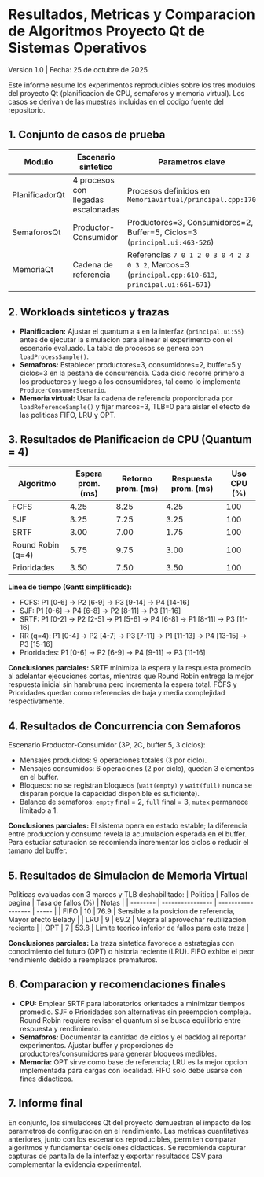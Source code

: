 # Resultados, Metricas y Comparacion de Algoritmos  Proyecto Qt de Sistemas Operativos
Version 1.0 | Fecha: 25 de octubre de 2025

Este informe resume los experimentos reproducibles sobre los tres modulos del proyecto Qt (planificacion de CPU, semaforos y memoria virtual). Los casos se derivan de las muestras incluidas en el codigo fuente del repositorio.

## 1. Conjunto de casos de prueba
| Modulo | Escenario sintetico | Parametros clave | Fuente |
| ------ | ------------------- | ---------------- | ------ |
| PlanificadorQt | 4 procesos con llegadas escalonadas | Procesos definidos en `Memoriavirtual/principal.cpp:170` | `runSchedulingSimulation` |
| SemaforosQt | Productor-Consumidor | Productores=3, Consumidores=2, Buffer=5, Ciclos=3 (`principal.ui:463-526`) | `ProducerConsumerScenario::simulate` |
| MemoriaQt | Cadena de referencia | Referencias `7 0 1 2 0 3 0 4 2 3 0 3 2`, Marcos=3 (`principal.cpp:610-613`, `principal.ui:661-671`) | `VirtualMemorySimulator::runSimulation` |

## 2. Workloads sinteticos y trazas
- **Planificacion:** Ajustar el quantum a `4` en la interfaz (`principal.ui:55`) antes de ejecutar la simulacion para alinear el experimento con el escenario evaluado. La tabla de procesos se genera con `loadProcessSample()`.
- **Semaforos:** Establecer productores=3, consumidores=2, buffer=5 y ciclos=3 en la pestana de concurrencia. Cada ciclo recorre primero a los productores y luego a los consumidores, tal como lo implementa `ProducerConsumerScenario`.
- **Memoria virtual:** Usar la cadena de referencia proporcionada por `loadReferenceSample()` y fijar marcos=3, TLB=0 para aislar el efecto de las politicas FIFO, LRU y OPT.

## 3. Resultados de Planificacion de CPU (Quantum = 4)
| Algoritmo | Espera prom. (ms) | Retorno prom. (ms) | Respuesta prom. (ms) | Uso CPU (%) |
| --------- | ----------------- | ------------------ | -------------------- | ----------- |
| FCFS | 4.25 | 8.25 | 4.25 | 100 |
| SJF | 3.25 | 7.25 | 3.25 | 100 |
| SRTF | 3.00 | 7.00 | 1.75 | 100 |
| Round Robin (q=4) | 5.75 | 9.75 | 3.00 | 100 |
| Prioridades | 3.50 | 7.50 | 3.50 | 100 |

**Linea de tiempo (Gantt simplificado):**
- FCFS: P1 [0-6] -> P2 [6-9] -> P3 [9-14] -> P4 [14-16]
- SJF: P1 [0-6] -> P4 [6-8] -> P2 [8-11] -> P3 [11-16]
- SRTF: P1 [0-2] -> P2 [2-5] -> P1 [5-6] -> P4 [6-8] -> P1 [8-11] -> P3 [11-16]
- RR (q=4): P1 [0-4] -> P2 [4-7] -> P3 [7-11] -> P1 [11-13] -> P4 [13-15] -> P3 [15-16]
- Prioridades: P1 [0-6] -> P2 [6-9] -> P4 [9-11] -> P3 [11-16]

**Conclusiones parciales:** SRTF minimiza la espera y la respuesta promedio al adelantar ejecuciones cortas, mientras que Round Robin entrega la mejor respuesta inicial sin hambruna pero incrementa la espera total. FCFS y Prioridades quedan como referencias de baja y media complejidad respectivamente.

## 4. Resultados de Concurrencia con Semaforos
Escenario Productor-Consumidor (3P, 2C, buffer 5, 3 ciclos):
- Mensajes producidos: 9 operaciones totales (3 por ciclo).
- Mensajes consumidos: 6 operaciones (2 por ciclo), quedan 3 elementos en el buffer.
- Bloqueos: no se registran bloqueos (`wait(empty)` y `wait(full)` nunca se disparan porque la capacidad disponible es suficiente).
- Balance de semaforos: `empty` final = 2, `full` final = 3, `mutex` permanece limitado a 1.

**Conclusiones parciales:** El sistema opera en estado estable; la diferencia entre produccion y consumo revela la acumulacion esperada en el buffer. Para estudiar saturacion se recomienda incrementar los ciclos o reducir el tamano del buffer.

## 5. Resultados de Simulacion de Memoria Virtual
Politicas evaluadas con 3 marcos y TLB deshabilitado:
| Politica | Fallos de pagina | Tasa de fallos (%) | Notas |
| -------- | ---------------- | ------------------ | ----- |
| FIFO | 10 | 76.9 | Sensible a la posicion de referencia, Mayor efecto Belady |
| LRU | 9 | 69.2 | Mejora al aprovechar reutilizacion reciente |
| OPT | 7 | 53.8 | Limite teorico inferior de fallos para esta traza |

**Conclusiones parciales:** La traza sintetica favorece a estrategias con conocimiento del futuro (OPT) o historia reciente (LRU). FIFO exhibe el peor rendimiento debido a reemplazos prematuros.

## 6. Comparacion y recomendaciones finales
- **CPU:** Emplear SRTF para laboratorios orientados a minimizar tiempos promedio. SJF o Prioridades son alternativas sin preempcion compleja. Round Robin requiere revisar el quantum si se busca equilibrio entre respuesta y rendimiento.
- **Semaforos:** Documentar la cantidad de ciclos y el backlog al reportar experimentos. Ajustar buffer y proporciones de productores/consumidores para generar bloqueos medibles.
- **Memoria:** OPT sirve como base de referencia; LRU es la mejor opcion implementada para cargas con localidad. FIFO solo debe usarse con fines didacticos.

## 7. Informe final
En conjunto, los simuladores Qt del proyecto demuestran el impacto de los parametros de configuracion en el rendimiento. Las metricas cuantitativas anteriores, junto con los escenarios reproducibles, permiten comparar algoritmos y fundamentar decisiones didacticas. Se recomienda capturar capturas de pantalla de la interfaz y exportar resultados CSV para complementar la evidencia experimental.
